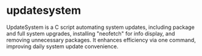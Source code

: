 # updatesystem
 UpdateSystem is a C script automating system updates, including package and full system upgrades, installing "neofetch" for info display, and removing unnecessary packages. It enhances efficiency via one command, improving daily system update convenience.
